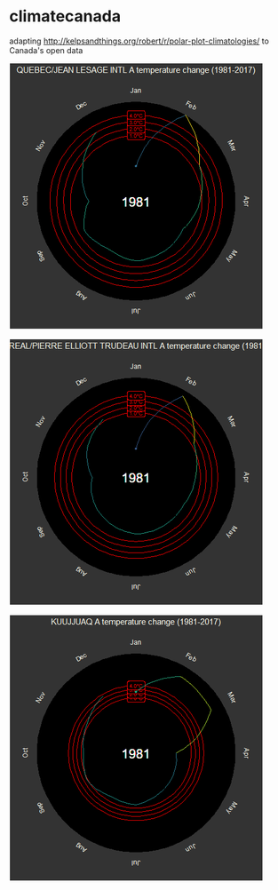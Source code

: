 # climatecanada
adapting http://kelpsandthings.org/robert/r/polar-plot-climatologies/ to Canada's open data


![Alt text](polar_plot_qc.gif?raw=true "Title")

![Alt text](polar_plot_mtl.gif?raw=true "Title")

![Alt text](polar_plot_kuuj.gif?raw=true "Title")
